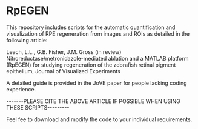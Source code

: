 # RpEGEN
This repository includes scripts for the automatic quantification and visualization of RPE regeneration from images and ROIs as detailed in the following article:
 
Leach, L.L., G.B. Fisher, J.M. Gross (in review) Nitroreductase/metronidazole-mediated ablation and a MATLAB platform (RpEGEN) for studying regeneration of the zebrafish retinal pigment epithelium, Journal of Visualized Experiments  

A detailed guide is provided in the JoVE paper for people lacking coding experience.

-------PLEASE CITE THE ABOVE ARTICLE IF POSSIBLE WHEN USING THESE SCRIPTS---------

Feel fee to download and modify the code to your individual requirements.
